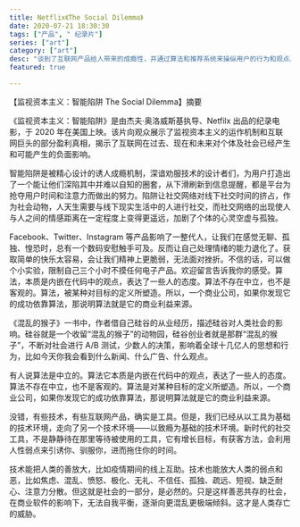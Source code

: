 ```yaml
---
title: Netflix《The Social Dilemma》
date: 2020-07-21 18:30:30
tags: ["产品", " 纪录片"]
series: ["art"]
category: ["art"]
desc: "谈到了互联网产品给人带来的成瘾性，并通过算法和推荐系统来操纵用户的行为和观点。以及对社会和政治的影响。"
featured: true

---
```



【监视资本主义：智能陷阱 The Social Dilemma】摘要

《监视资本主义：智能陷阱》是由杰夫·奥洛威斯基执导、Netfilx 出品的纪录电影，于 2020 年在美国上映。该片向观众展示了监视资本主义的运作机制和互联网巨头的部分盈利真相，揭示了互联网在过去、现在和未来对个体及社会已经产生和可能产生的负面影响。

智能陷阱是被精心设计的诱人成瘾机制，深谙劝服技术的设计者们，为用户打造出了一个能让他们深陷其中并难以自知的圈套，从下滑刷新到信息提醒，都是平台为抢夺用户时间和注意力而做出的努力。陷阱让社交网络对线下社交时间的挤占，作为社会动物，人天生需要与线下现实生活中的人进行社交，而社交网络的出现使人与人之间的情感距离在一定程度上变得更遥远，加剧了个体的心灵空虚与孤独。

Facebook、Twitter、Instagram 等产品影响了一整代人，让我们在感觉无聊、孤独、惶恐时，总有一个数码安慰触手可及。反而让自己处理情绪的能力退化了。获取简单的快乐太容易，会让我们精神上更脆弱，无法面对挫折。不信的话，可以做个小实验，限制自己三个小时不摸任何电子产品。欢迎留言告诉我你的感受。算法，本质是内嵌在代码中的观点，表达了一些人的态度。算法不存在中立，也不是客观的。算法，被某种对目标的定义所塑造。所以，一个商业公司，如果你发现它的成功依靠算法，那说明算法就是它的商业利益来源。


《混乱的猴子》一书中，作者借自己硅谷的从业经历，描述硅谷对人类社会的影响。硅谷就是一个收留“混乱的猴子”的动物园，硅谷创业者就是那群“混乱的猴子”，不断对社会进行 A/B 测试，少数人的决策，影响着全球十几亿人的思想和行为，比如今天你我会看到什么新闻、什么广告、什么观点。

有人说算法是中立的。算法它本质是内嵌在代码中的观点，表达了一些人的态度。算法不存在中立，也不是客观的。算法是对某种目标的定义所塑造。所以，一个商业公司，如果你发现它的成功依靠算法，那说明算法就是它的商业利益来源。

没错，有些技术，有些互联网产品，确实是工具。但是，我们已经从以工具为基础的技术环境，走向了另一个技术环境——以致瘾为基础的技术环境。新时代的社交工具，不是静静待在那里等待被使用的工具，它有增长目标，有获客方法，会利用人性弱点来引诱你、驯服你，进而拖住你的时间。

技术能把人类的善放大，比如疫情期间的线上互助。技术也能放大人类的弱点和恶，比如焦虑、混乱、愤怒、极化、无礼、不信任、孤独、疏远、短视、缺乏耐心、注意力分散。但这就是社会的一部分，是必然的。只是这样善恶共存的社会，在商业软件的影响下，无法自我平衡，逐渐向更混乱更极端倾斜。这才是人类存亡的威胁。